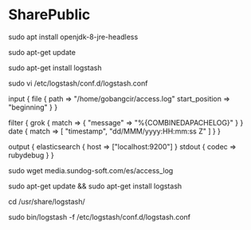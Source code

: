 # SharePublic
sudo apt install openjdk-8-jre-headless

sudo apt-get update

sudo apt-get install logstash

sudo vi /etc/logstash/conf.d/logstash.conf

input {
		file {
				path => "/home/gobangcir/access.log"
					start_position => "beginning"
		}
}

filter {
		grok {
				match => { "message" => "%{COMBINEDAPACHELOG}" }
		}
		date {
				match => [ "timestamp", "dd/MMM/yyyy:HH:mm:ss Z" ]
		}
}

output {
		elasticsearch {
				host => ["localhost:9200"]
		}
		stdout {
				codec => rubydebug
		}
}

sudo wget media.sundog-soft.com/es/access_log

sudo apt-get update && sudo apt-get install logstash

cd /usr/share/logstash/

sudo bin/logstash -f /etc/logstash/conf.d/logstash.conf
